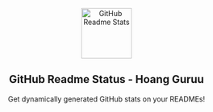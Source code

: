 <p align="center">
 <img width="100px" src="https://github.com/HoangGuruu/DevOps-Editor-On-Readme.md/assets/111829092/71a0a23c-3138-4a07-aa1b-7051f487eb36" align="center" alt="GitHub Readme Stats" />
 <h2 align="center">GitHub Readme Status - Hoang Guruu</h2>
 <p align="center">Get dynamically generated GitHub stats on your READMEs!</p>
</p>
